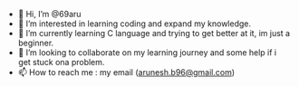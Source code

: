 - 👋 Hi, I’m @69aru
- 👀 I’m interested in learning coding and expand my knowledge.
- 🌱 I’m currently learning C language and trying to get better at it, im just a beginner.
- 💞️ I’m looking to collaborate on my learning journey and some help if i get stuck ona problem.
- 📫 How to reach me : my email (arunesh.b96@gmail.com)

<!---
69aru/69aru is a ✨ special ✨ repository because its `README.md` (this file) appears on your GitHub profile.
You can click the Preview link to take a look at your changes.
--->
